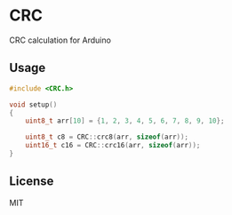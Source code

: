 # CRC
CRC calculation for Arduino

## Usage

``` C++
#include <CRC.h>

void setup()
{
    uint8_t arr[10] = {1, 2, 3, 4, 5, 6, 7, 8, 9, 10};

    uint8_t c8 = CRC::crc8(arr, sizeof(arr));
    uint16_t c16 = CRC::crc16(arr, sizeof(arr));
}
```

## License

MIT
